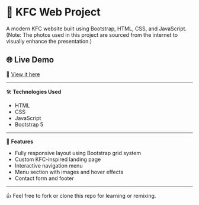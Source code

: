 
# 🍗 KFC Web Project

A modern KFC website built using Bootstrap, HTML, CSS, and JavaScript.
(Note: The photos used in this project are sourced from the internet to visually enhance the presentation.)

## 🌐 Live Demo
🔗 [View it here]( https://rachel-thu.github.io/Bootstrap-Web-KFC-Project/)

---

🛠️ **Technologies Used**  
- HTML  
- CSS  
- JavaScript  
- Bootstrap 5

---

📌 **Features**
- Fully responsive layout using Bootstrap grid system
- Custom KFC-inspired landing page
- Interactive navigation menu
- Menu section with images and hover effects
- Contact form and footer

---

👍 Feel free to fork or clone this repo for learning or remixing.


